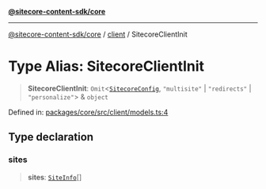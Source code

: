 [**@sitecore-content-sdk/core**](../../README.md)

***

[@sitecore-content-sdk/core](../../README.md) / [client](../README.md) / SitecoreClientInit

# Type Alias: SitecoreClientInit

> **SitecoreClientInit**: `Omit`\<[`SitecoreConfig`](../../config/type-aliases/SitecoreConfig.md), `"multisite"` \| `"redirects"` \| `"personalize"`\> & `object`

Defined in: [packages/core/src/client/models.ts:4](https://github.com/Sitecore/content-sdk/blob/7a8762cba8d2433002de71e21a5ba27c55dcfe57/packages/core/src/client/models.ts#L4)

## Type declaration

### sites

> **sites**: [`SiteInfo`](../../site/type-aliases/SiteInfo.md)[]
